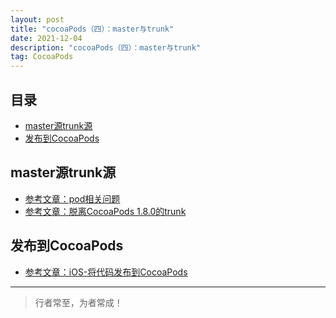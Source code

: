 ```yaml
---
layout: post
title: "cocoaPods（四）：master与trunk"
date: 2021-12-04
description: "cocoaPods（四）：master与trunk"
tag: CocoaPods
--- 
```





## 目录
* [master源trunk源](#content1)
* [发布到CocoaPods](#content2)

<!-- ************************************************ -->
## <a id="content2"></a> master源trunk源


- [参考文章：pod相关问题](https://www.jianshu.com/p/3a67446656c8)
- [参考文章：脱离CocoaPods 1.8.0的trunk](https://zhaoxin.pro/15695124897584.html)


<!-- ************************************************ -->
## <a id="content2"></a> 发布到CocoaPods

- [参考文章：iOS-将代码发布到CocoaPods](https://www.jianshu.com/p/2e7661bf3318)           





----------
>  行者常至，为者常成！



